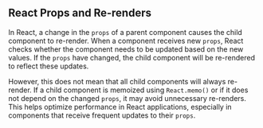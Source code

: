 ## React Props and Re-renders

In React, a change in the `props` of a parent component causes the child component to re-render. When a component receives new `props`, React checks whether the component needs to be updated based on the new values. If the `props` have changed, the child component will be re-rendered to reflect these updates.

However, this does not mean that all child components will always re-render. If a child component is memoized using `React.memo()` or if it does not depend on the changed `props`, it may avoid unnecessary re-renders. This helps optimize performance in React applications, especially in components that receive frequent updates to their `props`.
